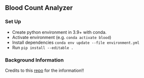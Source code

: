## Blood Count Analyzer

### Set Up
* Create python environment in 3.9+ with conda.
* Activate environment (e.g. `conda activate blood`)
* Install dependencies `conda env update --file environment.yml`
* Run `pip install --editable .`

### Background Information
Credits to this [repo](https://github.com/markwk/awesome-biomarkers) for the information!!